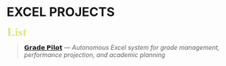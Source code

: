 # EXCEL PROJECTS

[<img src=./images/cw_list.png height=20>](.)

> [**𝗚𝗿𝗮𝗱𝗲 𝗣𝗶𝗹𝗼𝘁**](./Grade_Pilot)  _— Autonomous Excel system for grade management, performance projection, and academic planning_
